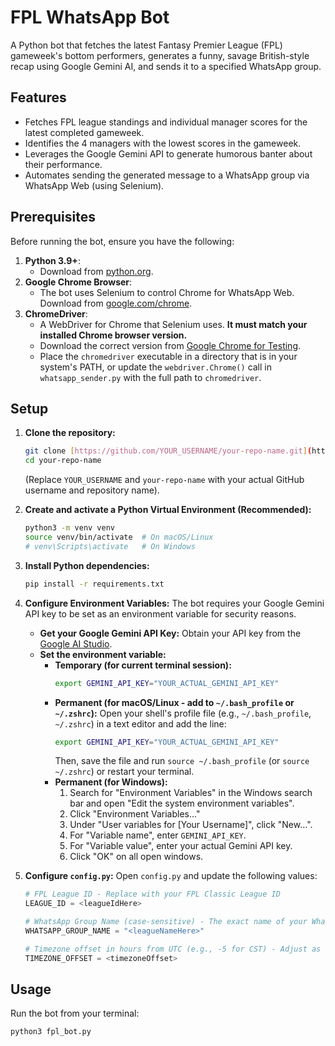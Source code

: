# FPL WhatsApp Bot

A Python bot that fetches the latest Fantasy Premier League (FPL) gameweek's bottom performers, generates a funny, savage British-style recap using Google Gemini AI, and sends it to a specified WhatsApp group.

## Features

* Fetches FPL league standings and individual manager scores for the latest completed gameweek.
* Identifies the 4 managers with the lowest scores in the gameweek.
* Leverages the Google Gemini API to generate humorous banter about their performance.
* Automates sending the generated message to a WhatsApp group via WhatsApp Web (using Selenium).

## Prerequisites

Before running the bot, ensure you have the following:

1.  **Python 3.9+**:
    * Download from [python.org](https://www.python.org/downloads/).
2.  **Google Chrome Browser**:
    * The bot uses Selenium to control Chrome for WhatsApp Web. Download from [google.com/chrome](https://www.google.com/chrome/).
3.  **ChromeDriver**:
    * A WebDriver for Chrome that Selenium uses. **It must match your installed Chrome browser version.**
    * Download the correct version from [Google Chrome for Testing](https://googlechromelabs.github.io/chrome-for-testing/).
    * Place the `chromedriver` executable in a directory that is in your system's PATH, or update the `webdriver.Chrome()` call in `whatsapp_sender.py` with the full path to `chromedriver`.

## Setup

1.  **Clone the repository:**
    ```bash
    git clone [https://github.com/YOUR_USERNAME/your-repo-name.git](https://github.com/YOUR_USERNAME/your-repo-name.git)
    cd your-repo-name
    ```
    (Replace `YOUR_USERNAME` and `your-repo-name` with your actual GitHub username and repository name).

2.  **Create and activate a Python Virtual Environment (Recommended):**
    ```bash
    python3 -m venv venv
    source venv/bin/activate  # On macOS/Linux
    # venv\Scripts\activate   # On Windows
    ```

3.  **Install Python dependencies:**
    ```bash
    pip install -r requirements.txt
    ```

4.  **Configure Environment Variables:**
    The bot requires your Google Gemini API key to be set as an environment variable for security reasons.

    * **Get your Google Gemini API Key:** Obtain your API key from the [Google AI Studio](https://aistudio.google.com/app/apikey).
    * **Set the environment variable:**
        * **Temporary (for current terminal session):**
            ```bash
            export GEMINI_API_KEY="YOUR_ACTUAL_GEMINI_API_KEY"
            ```
        * **Permanent (for macOS/Linux - add to `~/.bash_profile` or `~/.zshrc`):**
            Open your shell's profile file (e.g., `~/.bash_profile`, `~/.zshrc`) in a text editor and add the line:
            ```bash
            export GEMINI_API_KEY="YOUR_ACTUAL_GEMINI_API_KEY"
            ```
            Then, save the file and run `source ~/.bash_profile` (or `source ~/.zshrc`) or restart your terminal.
        * **Permanent (for Windows):**
            1.  Search for "Environment Variables" in the Windows search bar and open "Edit the system environment variables".
            2.  Click "Environment Variables..."
            3.  Under "User variables for [Your Username]", click "New...".
            4.  For "Variable name", enter `GEMINI_API_KEY`.
            5.  For "Variable value", enter your actual Gemini API key.
            6.  Click "OK" on all open windows.

5.  **Configure `config.py`:**
    Open `config.py` and update the following values:

    ```python
    # FPL League ID - Replace with your FPL Classic League ID
    LEAGUE_ID = <leagueIdHere>

    # WhatsApp Group Name (case-sensitive) - The exact name of your WhatsApp group
    WHATSAPP_GROUP_NAME = "<leagueNameHere>"

    # Timezone offset in hours from UTC (e.g., -5 for CST) - Adjust as needed
    TIMEZONE_OFFSET = <timezoneOffset>
    ```

## Usage

Run the bot from your terminal:

```bash
python3 fpl_bot.py